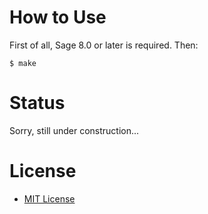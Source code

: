 # How to Use

First of all, Sage 8.0 or later is required. Then:

```
$ make
```

# Status

Sorry, still under construction...

# License

* [MIT License](https://opensource.org/licenses/MIT)
